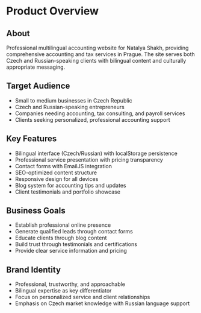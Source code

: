 # Product Overview

## About
Professional multilingual accounting website for Natalya Shakh, providing comprehensive accounting and tax services in Prague. The site serves both Czech and Russian-speaking clients with bilingual content and culturally appropriate messaging.

## Target Audience
- Small to medium businesses in Czech Republic
- Czech and Russian-speaking entrepreneurs
- Companies needing accounting, tax consulting, and payroll services
- Clients seeking personalized, professional accounting support

## Key Features
- Bilingual interface (Czech/Russian) with localStorage persistence
- Professional service presentation with pricing transparency
- Contact forms with EmailJS integration
- SEO-optimized content structure
- Responsive design for all devices
- Blog system for accounting tips and updates
- Client testimonials and portfolio showcase

## Business Goals
- Establish professional online presence
- Generate qualified leads through contact forms
- Educate clients through blog content
- Build trust through testimonials and certifications
- Provide clear service information and pricing

## Brand Identity
- Professional, trustworthy, and approachable
- Bilingual expertise as key differentiator
- Focus on personalized service and client relationships
- Emphasis on Czech market knowledge with Russian language support